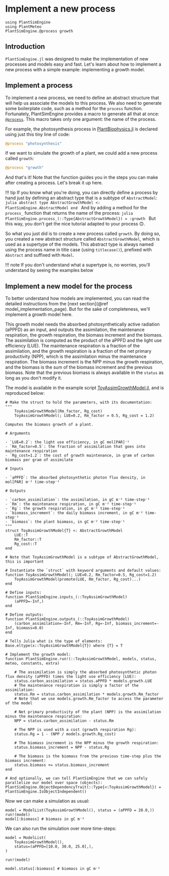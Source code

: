 # Implement a new process

```@setup usepkg
using PlantSimEngine
using PlantMeteo
PlantSimEngine.@process growth
```

## Introduction

`PlantSimEngine.jl` was designed to make the implementation of new processes and models easy and fast. Let's learn about how to implement a new process with a simple example: implementing a growth model.

## Implement a process

To implement a new process, we need to define an abstract structure that will help us associate the models to this process. We also need to generate some boilerplate code, such as a method for the `process` function. Fortunately, PlantSimEngine provides a macro to generate all that at once: [`@process`](@ref). This macro takes only one argument: the name of the process.

For example, the photosynthesis process in [PlantBiophysics.jl](https://github.com/VEZY/PlantBiophysics.jl) is declared using just this tiny line of code:

```julia
@process "photosynthesis"
```

If we want to simulate the growth of a plant, we could add a new process called `growth`:

```julia
@process "growth"
```

And that's it! Note that the function guides you in the steps you can make after creating a process. Let's break it up here.

!!! tip
    If you know what you're doing, you can directly define a process by hand just by defining an abstract type that is a subtype of `AbstractModel`:
    ```julia
    abstract type AbstractGrowthModel <: PlantSimEngine.AbstractModel end
    ```
    And by adding a method for the `process_` function that returns the name of the process:
    ```julia
    PlantSimEngine.process_(::Type{AbstractGrowthModel}) = :growth
    ```
    But this way, you don't get the nice tutorial adapted to your process 🙃.

So what you just did is to create a new process called `growth`. By doing so, you created a new abstract structure called `AbstractGrowthModel`, which is used as a supertype of the models. This abstract type is always named using the process name in title case (using `titlecase()`), prefixed with `Abstract` and suffixed with `Model`.

!!! note
    If you don't understand what a supertype is, no worries, you'll understand by seeing the examples below

## Implement a new model for the process

To better understand how models are implemented, you can read the detailed instructions from the [next section](@ref model_implementation_page). But for the sake of completeness, we'll implement a growth model here.

This growth model needs the absorbed photosynthetically active radiation (aPPFD) as an input, and outputs the assimilation, the maintenance respiration, the growth respiration, the biomass increment and the biomass. The assimilation is computed as the product of the aPPFD and the light use efficiency (LUE). The maintenance respiration is a fraction of the assimilation, and the growth respiration is a fraction of the net primary productivity (NPP), which is the assimilation minus the maintenance respiration. The biomass increment is the NPP minus the growth respiration, and the biomass is the sum of the biomass increment and the previous biomass. Note that the previous biomass is always available in the `status` as long as you don't modify it.

The model is available in the example script [ToyAssimGrowthModel.jl](https://github.com/VirtualPlantLab/PlantSimEngine.jl/blob/main/examples/ToyAssimGrowthModel.jl), and is reproduced below:

```@example usepkg
# Make the struct to hold the parameters, with its documentation:
"""
    ToyAssimGrowthModel(Rm_factor, Rg_cost)
    ToyAssimGrowthModel(; LUE=0.2, Rm_factor = 0.5, Rg_cost = 1.2)

Computes the biomass growth of a plant.

# Arguments

- `LUE=0.2`: the light use efficiency, in gC mol[PAR]⁻¹
- `Rm_factor=0.5`: the fraction of assimilation that goes into maintenance respiration
- `Rg_cost=1.2`: the cost of growth maintenance, in gram of carbon biomass per gram of assimilate

# Inputs

- `aPPFD`: the absorbed photosynthetic photon flux density, in mol[PAR] m⁻² time-step⁻¹

# Outputs

- `carbon_assimilation`: the assimilation, in gC m⁻² time-step⁻¹
- `Rm`: the maintenance respiration, in gC m⁻² time-step⁻¹
- `Rg`: the growth respiration, in gC m⁻² time-step⁻¹
- `biomass_increment`: the daily biomass increment, in gC m⁻² time-step⁻¹
- `biomass`: the plant biomass, in gC m⁻² time-step⁻¹
"""
struct ToyAssimGrowthModel{T} <: AbstractGrowthModel
    LUE::T
    Rm_factor::T
    Rg_cost::T
end

# Note that ToyAssimGrowthModel is a subtype of AbstractGrowthModel, this is important

# Instantiate the `struct` with keyword arguments and default values:
function ToyAssimGrowthModel(; LUE=0.2, Rm_factor=0.5, Rg_cost=1.2)
    ToyAssimGrowthModel(promote(LUE, Rm_factor, Rg_cost)...)
end

# Define inputs:
function PlantSimEngine.inputs_(::ToyAssimGrowthModel)
    (aPPFD=-Inf,)
end

# Define outputs:
function PlantSimEngine.outputs_(::ToyAssimGrowthModel)
    (carbon_assimilation=-Inf, Rm=-Inf, Rg=-Inf, biomass_increment=-Inf, biomass=0.0)
end

# Tells Julia what is the type of elements:
Base.eltype(x::ToyAssimGrowthModel{T}) where {T} = T

# Implement the growth model:
function PlantSimEngine.run!(::ToyAssimGrowthModel, models, status, meteo, constants, extra)

    # The assimilation is simply the absorbed photosynthetic photon flux density (aPPFD) times the light use efficiency (LUE):
    status.carbon_assimilation = status.aPPFD * models.growth.LUE
    # The maintenance respiration is simply a factor of the assimilation:
    status.Rm = status.carbon_assimilation * models.growth.Rm_factor
    # Note that we use models.growth.Rm_factor to access the parameter of the model

    # Net primary productivity of the plant (NPP) is the assimilation minus the maintenance respiration:
    NPP = status.carbon_assimilation - status.Rm

    # The NPP is used with a cost (growth respiration Rg):
    status.Rg = 1 - (NPP / models.growth.Rg_cost)

    # The biomass increment is the NPP minus the growth respiration:
    status.biomass_increment = NPP - status.Rg

    # The biomass is the biomass from the previous time-step plus the biomass increment:
    status.biomass += status.biomass_increment
end

# And optionally, we can tell PlantSimEngine that we can safely parallelize our model over space (objects):
PlantSimEngine.ObjectDependencyTrait(::Type{<:ToyAssimGrowthModel}) = PlantSimEngine.IsObjectIndependent()
```

Now we can make a simulation as usual:

```@example usepkg
model = ModelList(ToyAssimGrowthModel(), status = (aPPFD = 20.0,))
run!(model)
model[:biomass] # biomass in gC m⁻²
```

We can also run the simulation over more time-steps:

```@example usepkg
model = ModelList(
    ToyAssimGrowthModel(),
    status=(aPPFD=[10.0, 30.0, 25.0],),
)

run!(model)

model.status[:biomass] # biomass in gC m⁻²
```
